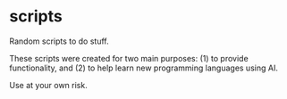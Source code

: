 # scripts
Random scripts to do stuff.

These scripts were created for two main purposes: (1) to provide functionality, and (2) to help learn new programming languages using AI.

Use at your own risk.
